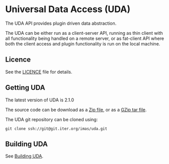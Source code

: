 # Universal Data Access (UDA)

The UDA API provides plugin driven data abstraction.

The UDA can be either run as a client-server API, running as thin client with all functionality being handled on a
remote server, or as fat-client API where both the client access and plugin functionality is run on the local machine.

## Licence

See the [LICENCE](./LICENCE.txt) file for details.

## Getting UDA

The latest version of UDA is 2.1.0

The source code can be download as a [Zip file](https://git.iter.org/rest/api/latest/projects/IMAS/repos/uda/archive?at=refs%2Ftags%2F2.1.0&format=zip), or as a [GZip tar file](https://git.iter.org/rest/api/latest/projects/IMAS/repos/uda/archive?at=refs%2Ftags%2F2.1.0&format=tgz).

The UDA git repository can be cloned using:

    git clone ssh://git@git.iter.org/imas/uda.git
    
## Building UDA

See [Building UDA](./docs/build.md).
